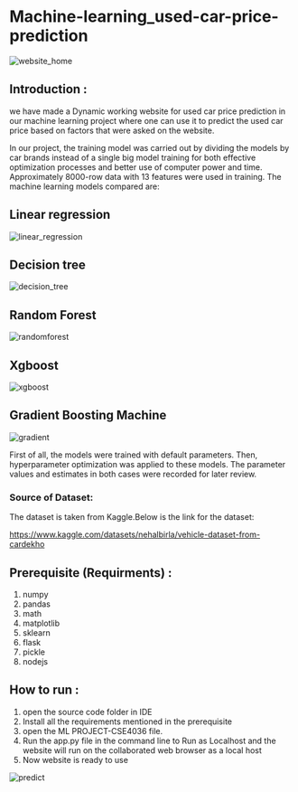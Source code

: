 # Machine-learning_used-car-price-prediction
![website_home](https://user-images.githubusercontent.com/84517279/206887275-c2488230-d368-443e-adee-801477eb33cf.png)

## Introduction :

we have made a  Dynamic working website for used car price prediction in our machine learning project where one can use it to predict the used car price based on factors that were asked on the website.

In our project, the training model was carried out by dividing the models by car brands instead of a single big model training for both effective optimization processes and better use of computer power and time. Approximately 8000-row data with 13 features were used in training. The machine learning models compared are:

## Linear regression

![linear_regression](https://user-images.githubusercontent.com/84517279/206842541-b4a32e9e-b4e2-4545-b785-76653f8aa7a8.png)

## Decision tree

![decision_tree](https://user-images.githubusercontent.com/84517279/206842566-1877a3e6-9c63-4db4-ac64-7159deadb3f8.png)

## Random Forest

![randomforest](https://user-images.githubusercontent.com/84517279/206842579-455056f1-d986-4423-8eb6-2797b062960e.png)

## Xgboost

![xgboost](https://user-images.githubusercontent.com/84517279/206842585-ad4c0e77-1453-4a7c-aafd-59b1189dae87.png)

## Gradient Boosting Machine

![gradient](https://user-images.githubusercontent.com/84517279/206842589-895d3aa5-444c-4f8a-be2a-d653dac96c54.png)

First of all, the models were trained with default parameters. Then, hyperparameter optimization was applied to these models. The parameter values ​​and estimates in both cases were recorded for later review.

 


### Source of Dataset: 
The dataset is taken from Kaggle.Below is the link for the dataset:

https://www.kaggle.com/datasets/nehalbirla/vehicle-dataset-from-cardekho



## Prerequisite (Requirments) :

1. numpy
2. pandas 
3. math
4. matplotlib
5. sklearn 
6. flask 
7. pickle
8. nodejs 



## How to run :

1) open the source code folder in IDE 
2) Install all the requirements mentioned in the prerequisite 
3) open the ML PROJECT-CSE4036 file. 
4) Run the app.py file in the command line to Run as Localhost and the website will run on the collaborated web browser as a local host
5) Now website is ready to use 

![predict](https://user-images.githubusercontent.com/84517279/206887321-a892c00f-53cd-4f81-bb73-8dbafef59e26.png)


